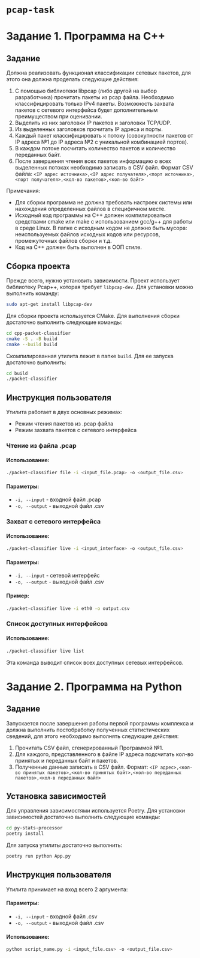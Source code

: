 # `pcap-task`

# Задание 1. Программа на C++

## Задание

Должна реализовать функционал классификации сетевых пакетов, для этого она должна проделать следующие действия:

1. С помощью библиотеки libpcap (либо другой на выбор разработчика) прочитать пакеты из pcap файла. Необходимо классифицировать только IPv4 пакеты. Возможность захвата пакетов с сетевого интерфейса будет дополнительным преимуществом при оценивании. 
2. Выделить из них заголовки IP пакетов и заголовки TCP/UDP.
3. Из выделенных заголовков прочитать IP адреса и порты.
4. Каждый пакет классифицировать к потоку (совокупности пакетов от IP адреса №1 до IP адреса №2 с уникальной комбинацией портов).
5. В каждом потоке посчитать количество пакетов и количество переданных байт.
6. После завершения чтения всех пакетов информацию о всех выделенных потоках необходимо записать в CSV файл. Формат CSV файла: `<IP адрес источника>,<IP адрес получателя>,<порт источника>,<порт получателя>,<кол-во пакетов>,<кол-во байт>`

Примечания:

- Для сборки программа не должна требовать настроек системы или нахождения определенных файлов в специфичном месте. 
- Исходный код программы на С++ должен компилироваться средствами cmake или make с использованием gcc/g++ для работы в среде Linux. В папке с исходным кодом не должно быть мусора: неиспользуемых файлов исходных кодов или ресурсов, промежуточных файлов сборки и т.д.
- Код на С++ должен быть выполнен в ООП стиле.

## Сборка проекта

Прежде всего, нужно установить зависимости. Проект использует библиотеку Pcap++, которая требует `libpcap-dev`. Для установки можно выполнить команду:

```bash
sudo apt-get install libpcap-dev
```

Для сборки проекта используется CMake. Для выполнения сборки достаточно выполнить следующие команды:

```bash
cd cpp-packet-classifier
cmake -S . -B build
cmake --build build
```

Скомпилированная утилита лежит в папке `build`. Для ее запуска достаточно выполнить:

```bash
cd build
./packet-classifier
```

## Инструкция пользователя

Утилита работает в двух основных режимах:

- Режим чтения пакетов из .pcap файла
- Режим захвата пакетов с сетевого интерфейса

### Чтение из файла .pcap

#### Использование:
```bash
./packet-classifier file -i <input_file.pcap> -o <output_file.csv>
```

#### Параметры:
- `-i, --input` - входной файл .pcap
- `-o, --output` - выходной файл .csv

### Захват с сетевого интерфейса

#### Использование:
```bash
./packet-classifier live -i <input_interface> -o <output_file.csv>
```

#### Параметры:
- `-i, --input` - сетевой интерфейс
- `-o, --output` - выходной файл .csv

#### Пример:
```bash
./packet-classifier live -i eth0 -o output.csv
```

### Список доступных интерфейсов

#### Использование:
```bash
./packet-classifier live list
```

Эта команда выводит список всех доступных сетевых интерфейсов.

# Задание 2. Программа на Python

## Задание

Запускается после завершения работы первой программы комплекса и должна выполнить постобработку полученных статистических сведений, для этого необходимо выполнять следующие действия:

1. Прочитать CSV файл, сгенерированный Программой №1.
2. Для каждого, представленного в файле IP адреса подсчитать кол-во принятых и переданных байт и пакетов.
3. Полученные данные записать в CSV файл. Формат: `<IP адрес>,<кол-во принятых пакетов>,<кол-во принятых байт>,<кол-во переданных пакетов>,<кол-в переданных байт>`

## Установка зависимостей

Для управления зависимостями используется Poetry. Для установки зависимостей достаточно выполнить следующие команды:

```bash
cd py-stats-processor
poetry install
```

Для запуска утилиты достаточно выполнить:

```bash
poetry run python App.py
```

## Инструкция пользователя

Утилита принимает на вход всего 2 аргумента:

#### Параметры:
- `-i, --input` - входной файл .csv
- `-o, --output` - выходной файл .csv

#### Использование:
```bash
python script_name.py -i <input_file.csv> -o <output_file.csv>
```